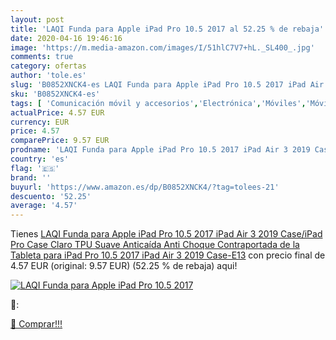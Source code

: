 ```yaml
---
layout: post
title: 'LAQI Funda para Apple iPad Pro 10.5 2017 al 52.25 % de rebaja'
date: 2020-04-16 19:46:16
image: 'https://m.media-amazon.com/images/I/51hlC7V7+hL._SL400_.jpg'
comments: true
category: ofertas
author: 'tole.es'
slug: 'B0852XNCK4-es LAQI Funda para Apple iPad Pro 10.5 2017 iPad Air 3 2019...'
sku: 'B0852XNCK4-es'
tags: [ 'Comunicación móvil y accesorios','Electrónica','Móviles','Móviles y smartphones libres','apple','ipad', ]
actualPrice: 4.57 EUR
currency: EUR
price: 4.57
comparePrice: 9.57 EUR
prodname: 'LAQI Funda para Apple iPad Pro 10.5 2017 iPad Air 3 2019 Case/iPad Pro Case Claro TPU Suave Anticaída Anti Choque Contraportada de la Tableta para iPad Pro 10.5 2017 iPad Air 3 2019 Case-E13'
country: 'es'
flag: '🇪🇸'
brand: ''
buyurl: 'https://www.amazon.es/dp/B0852XNCK4/?tag=tolees-21'
descuento: '52.25'
average: '4.57'
---
```


Tienes [LAQI Funda para Apple iPad Pro 10.5 2017 iPad Air 3 2019 Case/iPad Pro Case Claro TPU Suave Anticaída Anti Choque Contraportada de la Tableta para iPad Pro 10.5 2017 iPad Air 3 2019 Case-E13](https://www.amazon.es/dp/B0852XNCK4/?tag=tolees-21) con precio final de  4.57 EUR (original: 9.57 EUR) (52.25 %  de rebaja) aqui!

[![LAQI Funda para Apple iPad Pro 10.5 2017](https://m.media-amazon.com/images/I/51hlC7V7+hL._SL400_.jpg)](https://www.amazon.es/dp/B0852XNCK4/?tag=tolees-21)

🔎:


[🛒 Comprar!!!](https://www.amazon.es/dp/B0852XNCK4/?tag=tolees-21)
